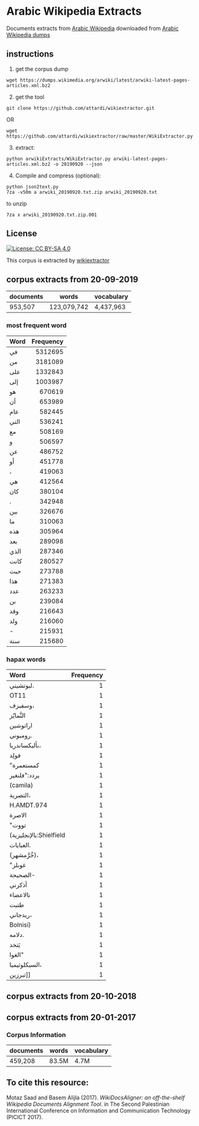 # Arabic Wikipedia Extracts
Documents extracts from [Arabic Wikipedia](ar.wikipedia.org) downloaded from [Arabic Wikipedia dumps](https://dumps.wikimedia.org/arwiki/)
## instructions 
1. get the corpus dump 
```
wget https://dumps.wikimedia.org/arwiki/latest/arwiki-latest-pages-articles.xml.bz2 
```
2. get the tool
```
git clone https://github.com/attardi/wikiextractor.git
```

OR 

```
wget https://github.com/attardi/wikiextractor/raw/master/WikiExtractor.py
```



3. extract: 
```
python arwikiExtracts/WikiExtractor.py arwiki-latest-pages-articles.xml.bz2 -o 20190920 --json 
```

4. Compile and compress (optional):
```
python json2text.py
7za -v50m a arwiki_20190920.txt.zip arwiki_20190920.txt
```

to unzip 
```
7za x arwiki_20190920.txt.zip.001

```


## License
[![License: CC BY-SA 4.0](https://img.shields.io/badge/License-CC%20BY--SA%204.0-lightgrey.svg)](http://creativecommons.org/licenses/by-sa/4.0/)
 
This corpus is extracted by [wikiextractor](https://github.com/attardi/wikiextractor)

## corpus extracts from 20-09-2019 
| documents | words | vocabulary |
| --- | --- | --- |
| 953,507 | 123,079,742 | 4,437,963 |

### most frequent word
| Word   |   Frequency |
|:-------|------------:|
| في     |     5312695 |
| من     |     3181089 |
| على    |     1332843 |
| إلى    |     1003987 |
| هو     |      670619 |
| أن     |      653989 |
| عام    |      582445 |
| التي   |      536241 |
| مع     |      508169 |
| و      |      506597 |
| عن     |      486752 |
| أو     |      451778 |
| ،      |      419063 |
| هي     |      412564 |
| كان    |      380104 |
| .      |      342948 |
| بين    |      326676 |
| ما     |      310063 |
| هذه    |      305964 |
| بعد    |      289098 |
| الذي   |      287346 |
| كانت   |      280527 |
| حيث    |      273788 |
| هذا    |      271383 |
| عدد    |      263233 |
| بن     |      239084 |
| وقد    |      216643 |
| ولد    |      216060 |
| -      |      215931 |
| سنة    |      215680 |

### hapax words
| Word                    |   Frequency |
|:------------------------|------------:|
| لبوتشيني.               |           1 |
| OT11                    |           1 |
| وسفيزف،                 |           1 |
| التَّمايُز                 |           1 |
| اراتوشين                |           1 |
| رومبوني.                |           1 |
| بأليكساندريا،           |           1 |
| فولِد                    |           1 |
| "كمستعمرة               |           1 |
| يردد:"فلنغير            |           1 |
| (camila)                |           1 |
| التصرية،                |           1 |
| H.AMDT.974              |           1 |
| الاصرة                  |           1 |
| "تووت                   |           1 |
| (بالإنجليزية:Shielfield |           1 |
| العبايات.               |           1 |
| (خُرَّمشهر)،               |           1 |
| "غوبلز                  |           1 |
| الصحيحة-                |           1 |
| أذكرني                  |           1 |
| نالاعضاء                |           1 |
| طتبت                    |           1 |
| ريدجاني،                |           1 |
| Bolnisi)                |           1 |
| دلامه.                  |           1 |
| يَتخد                    |           1 |
| الغوا"                  |           1 |
| السيكلوثيميا،           |           1 |
| تبرزين]]                |           1 |


## corpus extracts from 20-10-2018 

## corpus extracts from 20-01-2017 
  
### Corpus Information

| documents | words | vocabulary |
| --- | --- | --- |
| 459,208 | 83.5M | 4.7M |

## To cite this resource:

Motaz Saad and Basem Alijla (2017). _WikiDocsAligner: an off-the-shelf Wikipedia Documents Alignment Tool_. in The Second Palestinian International Conference on Information and Communication Technology (PICICT 2017). 
